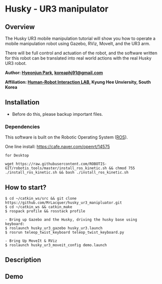 # Husky - UR3 manipulator

## Overview
The Husky UR3 mobile manipulation tutorial will show you how to operate a mobile manipulation robot using Gazebo, RViz, MoveIt, and the UR3 arm. 

There will be full control and actuation of the robot, and the software written for this robot can be translated into real world actions with the real Husky UR3 robot.


**Author: [Hyeonjun Park](https://www.linkedin.com/in/hyeonjun-park-41bb59125), koreaphj91@gmail.com**

**Affiliation: [Human-Robot Interaction LAB](https://khu-hri.weebly.com), Kyung Hee Unviersity, South Korea**



## Installation
- Before do this, please backup important files.

### Dependencies

This software is built on the Robotic Operating System ([ROS](http://wiki.ros.org/ROS/Installation)).

One line install: https://cafe.naver.com/openrt/14575 
```
for Desktop

wget https://raw.githubusercontent.com/ROBOTIS-GIT/robotis_tools/master/install_ros_kinetic.sh && chmod 755 ./install_ros_kinetic.sh && bash ./install_ros_kinetic.sh
```

## How to start?

```
$ cd ~/catkin_ws/src && git clone https://github.com/MrLacquer/husky_ur3_manipluator.git
$ cd ~/catkin_ws && catkin_make
$ rospack profile && rosstack profile

- Bring up Gazebo and the Husky, driving the husky base using keyboard:
$ roslaunch husky_ur3_gazebo husky_ur3.launch
$ rosrun teleop_twist_keyboard teleop_twist_keyboard.py

- Bring Up MoveIt & RViz
$ roslaunch husky_ur3_moveit_config demo.launch   
```

## Description


## Demo



